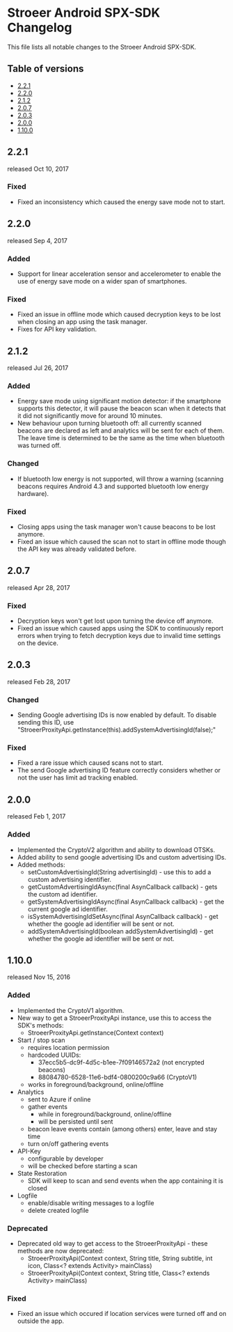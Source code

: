 # Stroeer Android SPX-SDK Changelog

This file lists all notable changes to the Stroeer Android SPX-SDK.

## Table of versions
<!-- TOC depthFrom:2 depthTo:6 withLinks:1 updateOnSave:1 -->

* [2.2.1](#221)
* [2.2.0](#220)
* [2.1.2](#212)
* [2.0.7](#207)
* [2.0.3](#203)
* [2.0.0](#200)
* [1.10.0](#1100)

<!-- /TOC -->


## 2.2.1
released Oct 10, 2017
### Fixed
- Fixed an inconsistency which caused the energy save mode not to start.


## 2.2.0
released Sep 4, 2017
### Added
- Support for linear acceleration sensor and accelerometer to enable the use of energy save mode on a wider span of smartphones.

### Fixed
- Fixed an issue in offline mode which caused decryption keys to be lost when closing an app using the task manager.
- Fixes for API key validation.


## 2.1.2
released Jul 26, 2017
### Added
- Energy save mode using significant motion detector: if the smartphone supports this detector, it will pause the beacon scan when it detects that it did not significantly move for around 10 minutes. 
- New behaviour upon turning bluetooth off: all currently scanned beacons are declared as left and analytics will be sent for each of them. The leave time is determined to be the same as the time when bluetooth was turned off.

### Changed
- If bluetooth low energy is not supported, will throw a warning (scanning beacons requires Android 4.3 and supported bluetooth low energy hardware).

### Fixed
- Closing apps using the task manager won't cause beacons to be lost anymore.
- Fixed an issue which caused the scan not to start in offline mode though the API key was already validated before.


## 2.0.7
released Apr 28, 2017
### Fixed
- Decryption keys won't get lost upon turning the device off anymore.
- Fixed an issue which caused apps using the SDK to continuously report errors when trying to fetch decryption keys due to invalid time settings on the device.


## 2.0.3
released Feb 28, 2017
### Changed
- Sending Google advertising IDs is now enabled by default. To disable sending this ID, use "StroeerProxityApi.getInstance(this).addSystemAdvertisingId(false);"

### Fixed
- Fixed a rare issue which caused scans not to start.
- The send Google advertising ID feature correctly considers whether or not the user has limit ad tracking enabled.


## 2.0.0
released Feb 1, 2017
### Added
- Implemented the CryptoV2 algorithm and ability to download OTSKs.
- Added ability to send google advertising IDs and custom advertising IDs.
- Added methods:
    - setCustomAdvertisingId(String advertisingId) - use this to add a custom advertising identifier.
    - getCustomAdvertisingIdAsync(final AsynCallback<String> callback) - gets the custom ad identifier.
    - getSystemAdvertisingIdAsync(final AsynCallback<String> callback) - get the current google ad identifier.
    - isSystemAdvertisingIdSetAsync(final AsynCallback<Boolean> callback) - get whether the google ad identifier will be sent or not.
    - addSystemAdvertisingId(boolean addSystemAdvertisingId) - get whether the google ad identifier will be sent or not.


## 1.10.0
released Nov 15, 2016
### Added
- Implemented the CryptoV1 algorithm.
- New way to get a StroeerProxityApi instance, use this to access the SDK's methods:
    - StroeerProxityApi.getInstance(Context context)
- Start / stop scan
  - requires location permission
  - hardcoded UUIDs:
    - 37ecc5b5-dc9f-4d5c-b1ee-7f09146572a2 (not encrypted beacons)
    - 88084780-6528-11e6-bdf4-0800200c9a66 (CryptoV1)
  - works in foreground/background, online/offline
- Analytics
  - sent to Azure if online
  - gather events
    - while in foreground/background, online/offline
    - will be persisted until sent
  - beacon leave events contain (among others) enter, leave and stay time
  - turn on/off gathering events
- API-Key
  - configurable by developer
  - will be checked before starting a scan
- State Restoration
  - SDK will keep to scan and send events when the app containing it is closed
- Logfile
  - enable/disable writing messages to a logfile
  - delete created logfile

### Deprecated
- Deprecated old way to get access to the StroeerProxityApi - these methods are now deprecated:
    - StroeerProxityApi(Context context, String title, String subtitle, int icon, Class<? extends Activity> mainClass)
    - StroeerProxityApi(Context context, String title, Class<? extends Activity> mainClass)

### Fixed
- Fixed an issue which occured if location services were turned off and on outside the app.